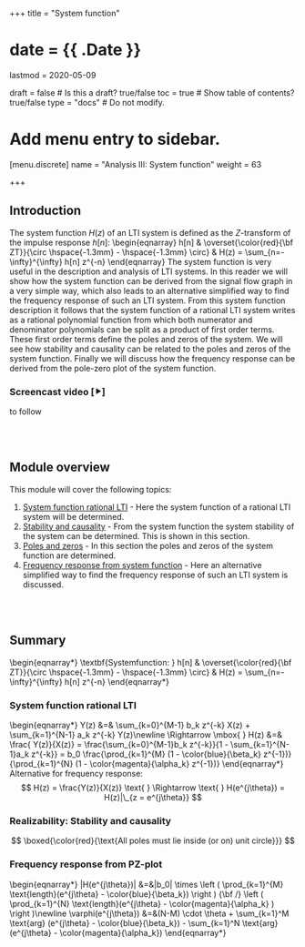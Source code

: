 +++
title = "System function"

# date = {{ .Date }}
lastmod = 2020-05-09

draft = false  # Is this a draft? true/false
toc = true  # Show table of contents? true/false
type = "docs"  # Do not modify.

# Add menu entry to sidebar.
[menu.discrete]
  name = "Analysis III: System function"
  weight = 63

+++

## Introduction
The system function $H(z)$ of an LTI system is defined as the $Z$-transform of the impulse response $h[n]$:
\begin{eqnarray}
h[n] & \overset{\color{red}{\bf ZT}}{\circ  \hspace{-1.3mm} - \hspace{-1.3mm} \circ} &
H(z) = \sum_{n=-\infty}^{\infty} h[n] z^{-n}
\end{eqnarray}
The system function is very useful in the description and analysis of LTI systems. In this reader we will show how the system function can be derived from the signal flow graph in a very simple way, which also leads to an alternative simplified way to find the frequency response of such an LTI system. From this system function description it follows that the system function of a rational LTI system writes as a rational polynomial function from which both numerator and denominator polynomials can be split as a product of first order terms.
These first order terms define the poles and zeros of the system. We will see how stability and causality can be related to the poles and zeros of the system function. Finally we will discuss how the frequency response can be derived from the pole-zero plot of the system function.


### Screencast video [⯈]
to follow


<br></br>
## Module overview
This module will cover the following topics:

1. <a href="../discretesignalprocessing_analysis_system_lti">System function rational LTI</a> - Here the system function of a rational LTI system will be determined.
2. <a href="../discretesignalprocessing_analysis_system_stability">Stability and causality</a> - From the system function the system stability of the system can be determined. This is shown in this section.  
3. <a href="../discretesignalprocessing_analysis_system_pz">Poles and zeros</a> - In this section the poles and zeros of the system function are determined.
4. <a href="../discretesignalprocessing_analysis_system_frequency">Frequency response from system function</a> - Here an alternative simplified way to find the frequency response of such an LTI system is discussed.

<br></br>
## Summary
\begin{eqnarray*}
\textbf{Systemfunction: }
h[n] & \overset{\color{red}{\bf ZT}}{\circ  \hspace{-1.3mm} - \hspace{-1.3mm} \circ} &
H(z) = \sum_{n=-\infty}^{\infty} h[n] z^{-n}
\end{eqnarray*}

### System function rational LTI
\begin{eqnarray*}
Y(z) &=& \sum_{k=0}^{M-1} b_k z^{-k} X(z) + \sum_{k=1}^{N-1} a_k z^{-k} Y(z)\newline
\Rightarrow \mbox{ }
H(z) &=& \frac{ Y(z)}{X(z)} =
\frac{\sum_{k=0}^{M-1}b_k z^{-k}}{1 - \sum_{k=1}^{N-1}a_k z^{-k}} = b_0 \frac{\prod_{k=1}^{M} (1 - \color{blue}{\beta_k} z^{-1})}{\prod_{k=1}^{N} (1 - \color{magenta}{\alpha_k} z^{-1})}
\end{eqnarray*}
Alternative for frequency response:
$$
H(z) = \frac{Y(z)}{X(z)}
\text{ } \Rightarrow \text{ } H(e^{j\theta}) = H(z)|\_{z = e^{j\theta}}
$$

### Realizability: Stability and causality
$$
\boxed{\color{red}{\text{All poles must lie inside (or on) unit circle}}}
$$

### Frequency response from PZ-plot
\begin{eqnarray*}
|H(e^{j\theta})| &=&|b_0| \times
\left ( \prod_{k=1}^{M} \text{length}(e^{j\theta} - \color{blue}{\beta_k}) \right ) {\bf /} \left ( \prod_{k=1}^{N} \text{length}(e^{j\theta} - \color{magenta}{\alpha_k} ) \right )\newline
\varphi(e^{j\theta}) &=&(N-M) \cdot \theta + \sum_{k=1}^M \text{arg} (e^{j\theta} - \color{blue}{\beta_k}) -
\sum_{k=1}^N \text{arg} (e^{j\theta} - \color{magenta}{\alpha_k})
\end{eqnarray*}
